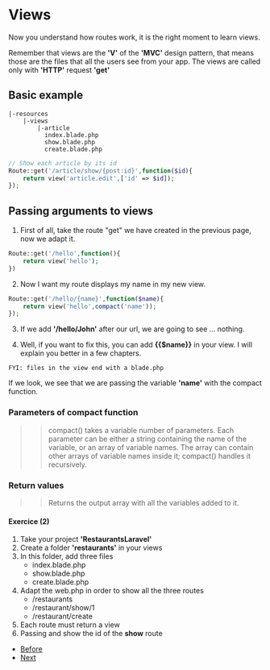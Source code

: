 # Views

Now you understand how routes work, it is the right moment to learn views.

Remember that views are the **'V'** of the **'MVC'** design pattern, that means those are the files that all the users see from your app. The views are called only with **'HTTP'** request **'get'**

## Basic example

```console
|-resources
    |-views
        |-article
          index.blade.php
          show.blade.php
          create.blade.php  
```

```php
// Show each article by its id
Route::get('/article/show/{post:id}',function($id){
    return view('article.edit',['id' => $id]);
});

```

## Passing arguments to views

1. First of all, take the route "get" we have created in the previous page, now we adapt it.

```php
Route::get('/hello',function(){
    return view('hello');
})
```
2. Now I want my route displays my name in my new view.

```php
Route::get('/hello/{name}',function($name){
    return view('hello',compact('name'));
});
```
3. If we add **'/hello/John'** after our url, we are going to see ... nothing.

4. Well, if you want to fix this, you can add **{{$name}}** in your view. I will explain you better in a few chapters.

`FYI: files in the view end with a blade.php`

If we look, we see that we are passing the variable **'name'** with the compact function. 

### Parameters of compact function
>> compact() takes a variable number of parameters. Each parameter can be either a string containing the name of the variable, or an array of variable names. The array can contain other arrays of variable names inside it; compact() handles it recursively.

### Return values
>> Returns the output array with all the variables added to it.

#### Exercice (2)

1. Take your project **'RestaurantsLaravel'**
2. Create a folder **'restaurants'** in your views
3. In this folder, add three files 
   - index.blade.php
   - show.blade.php
   - create.blade.php
4. Adapt the web.php in order to show all the three routes
   - /restaurants
   - /restaurant/show/1
   - /restaurant/create
5. Each route must return a view
6. Passing and show the id of the **show** route

- [Before](/02.TheBasics/b.routes.md)
- [Next](d.controllers.md)
